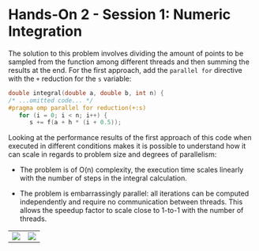 # Hands-On 2 - Session 1: Numeric Integration

The solution to this problem involves dividing the amount of points to be sampled from the function among different threads and then summing the results at the end. For the first approach, add the `parallel for` directive with the `+` reduction for the `s` variable:

```c
double integral(double a, double b, int n) {
/* ...omitted code... */
#pragma omp parallel for reduction(+:s)
   for (i = 0; i < n; i++) {
      s += f(a + h * (i + 0.5));
```
Looking at the performance results of the first approach of this code when executed in different conditions makes it is possible to understand how it can scale in regards to problem size and degrees of parallelism:

- The problem is of O(n) complexity, the execution time scales linearly with the number of steps in the integral calculation.

- The problem is embarrassingly parallel: all iterations can be computed independently and require no communication between threads. This allows the speedup factor to scale close to 1-to-1 with the number of threads.

|                             |                                |
| --------------------------- | ------------------------------ |
| ![](../images/time-1-1.jpg) | ![](../images/speedup-1-1.jpg) |
